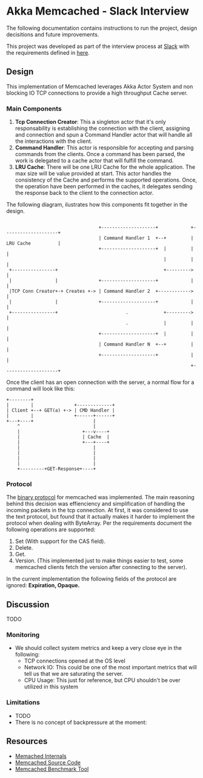 # Akka Memcached - Slack Interview

The following documentation contains instructions to run the project, design decisitions and future improvements.

This project was developed as part of the interview process at [Slack](https://slack.com) with the requirements defined in [here](https://slack-files.com/T12KS1G65-F3RUY3WJU-abf35e46b2).

## Design

This implementation of Memcached leverages Akka Actor System and non blocking IO TCP connections to provide
a high throughput Cache server. 

### Main Components
1. **Tcp Connection Creator**: This a singleton actor that it's only responsability is establishing the connection with the client, assigning and connection and spun a Command Handler actor that will handle all the interactions with the client.
2. **Command Handler**: This actor is responsible for accepting and parsing commands from the clients. Once a command has been parsed, the work is delegated to a cache actor that will fulfill the command.
3. **LRU Cache**: There will be one LRU Cache for the whole application. The max size will be value provided at start. This actor handles the consistency of the Cache and performs the supported operations. Once, the operation have been performed in the caches, it delegates sending the response back to the client to the connection actor. 
    
The following diagram, ilustrates how this components fit together in the design.

```

                                  +--------------------+            +--------------------+
                                  | Command Handler 1  +--+         | LRU Cache          |
                                  +--------------------+  |         |                    |
                                                          |         |                    |
 +----------------+                                       +--------->                    |
 |                |               +--------------------+            |                    |
 |TCP Conn Creator+-+ Creates +-> | Command Handler 2  +------------>                    |
 |                |               +--------------------+            |                    |
 +----------------+                         .             +--------->                    |
                                            .             |         |                    |
                                  +--------------------+  |         |                    |
                                  | Command Handler N  +--+         |                    |
                                  +--------------------+            |                    |
                                                                    +--------------------+

```

Once the client has an open connection with the server, a normal flow for a command will look like this:

```
+--------+
|        |               +-------------+
| Client +--+ GET(a) +-> | CMD Handler |
|        |               +------+------+
+---+----+                      |
    ^                           |
    |                       +---v----+
    |                       | Cache  |
    |                       +---+----+
    |                           |
    |                           |
    |                           |
    |                           |
    +---------+GET-Response+----+

```

### Protocol

The [binary protocol](https://cloud.github.com/downloads/memcached/memcached/protocol-binary.txt) for memcached was implemented. The main reasoning behind this decision was effienciency and simplification of handling the incoming packets in the tcp connection. At first, it was considered to use the text protocol, but found that it actually makes it harder to implement the protocol when dealing with ByteArray. Per the requirements document the following operations are supported:

1. Set (With support for the CAS field).
2. Delete.
3. Get.
4. Version. (This implemented just to make things easier to test, some memcached clients fetch the version after connecting to the server). 

In the current implementation the following fields of the protocol are ignored: **Expiration, Opaque.**

## Discussion
TODO
### Monitoring 

* We should collect system metrics and keep a very close eye in the following: 
    * TCP connections opened at the OS level
    * Network IO: This could be one of the most important metrics that will tell us that we are saturating the server. 
    * CPU Usage: This just for reference, but CPU shouldn't be over utilized in this system
    
### Limitations
* TODO
* There is no concept of backpressure at the moment:  

## Resources
* [Memached Internals](https://www.adayinthelifeof.nl/2011/02/06/memcache-internals/)
* [Memcached Source Code](https://github.com/memcached/memcached)
* [Memcached Benchmark Tool](https://redislabs.com/blog/memtier_benchmark-a-high-throughput-benchmarking-tool-for-redis-memcached/)
